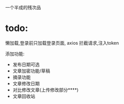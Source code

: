 一个半成的残次品

# todo:
懒加载,登录前只加载登录页面,
axios 拦截请求,注入token

添加功能:
- 发布日期可选
- 文章加密功能/草稿
- 摘录功能
- 文章修改日期
- 对比修改文章(上传修改部分****)
- 文章回收站
